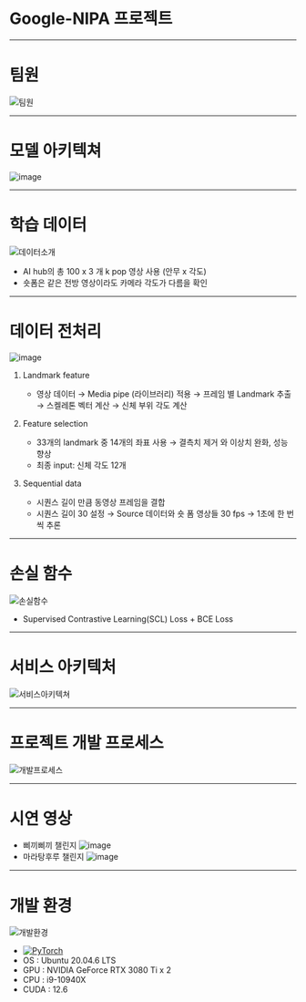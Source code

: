 # Google-NIPA 프로젝트
---
# 팀원
![팀원](https://github.com/user-attachments/assets/95218c3b-91dd-40ea-b0a3-6a2a6919e6cb)


---
# 모델 아키텍쳐
![image](https://github.com/user-attachments/assets/bf722219-088e-4000-82e3-10a6f46a9b2d)

---
# 학습 데이터
![데이터소개](https://github.com/user-attachments/assets/ccb2819d-d0a8-4b14-9184-6c8fbdd0012b)
  + AI hub의 총 100 x 3 개 k pop 영상 사용 (안무 x 각도)
  + 숏폼은 같은 전방 영상이라도 카메라 각도가 다름을 확인

---
# 데이터 전처리
![image](https://github.com/user-attachments/assets/e4dc087b-844d-4f3d-952e-4a277eddbbfd)


1. Landmark feature
    + 영상 데이터 → Media pipe (라이브러리) 적용 → 프레임 별 Landmark 추출 → 스켈레톤 벡터 계산 → 신체 부위 각도 계산


2. Feature selection
    + 33개의 landmark 중 14개의 좌표 사용 → 결측치 제거 와 이상치 완화, 성능 향상
    + 최종 input: 신체 각도 12개


3. Sequential data
    + 시퀀스 길이 만큼 동영상 프레임을 결합
    + 시퀀스 길이 30 설정 → Source 데이터와 숏 폼 영상들 30 fps → 1초에 한 번씩 추론
---
# 손실 함수
![손실함수](https://github.com/user-attachments/assets/a01e1500-50fd-4a99-9051-ea1f8ad07606)
  + Supervised Contrastive Learning(SCL) Loss + BCE Loss

---
# 서비스 아키텍처
![서비스아키텍쳐](https://github.com/user-attachments/assets/2805007e-9ab1-44f1-90a5-a1d52f9cd9ec)


---
# 프로젝트 개발 프로세스
![개발프로세스](https://github.com/user-attachments/assets/e519a869-233c-4697-8390-93ed55c21d0a)


---
# 시연 영상
+ 삐끼삐끼 챌린지
![image](https://github.com/user-attachments/assets/56530f55-5da5-4365-9c18-526fe5d02b6d)
+ 마라탕후루 챌린지
![image](https://github.com/user-attachments/assets/d8cc09a4-4eb2-494f-8a40-05400982bccf)


---
# 개발 환경
![개발환경](https://github.com/user-attachments/assets/8ad4b474-a18d-4ab7-b536-7141bfa985da)
+ <a href="https://pytorch.org/get-started/locally/"><img alt="PyTorch" src="https://img.shields.io/badge/PyTorch-ee4c2c?logo=pytorch&logoColor=white"></a> 
+ OS : Ubuntu 20.04.6 LTS 
+ GPU : NVIDIA GeForce RTX 3080 Ti x 2
+ CPU : i9-10940X
+ CUDA : 12.6
